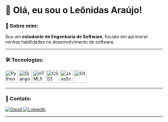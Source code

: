 # 👋 Olá, eu sou o Leônidas Araújo!

### 🚀 Sobre mim:
Sou um **estudante de Engenharia de Software**, focado em aprimorar minhas habilidades no desenvolvimento de software.

---

### 🛠️ Tecnologias:

<div align="left">
  <img loading="lazy" src="https://cdn.jsdelivr.net/gh/devicons/devicon/icons/python/python-original.svg" width="40" height="40" alt="Python" />
  <img loading="lazy" src="https://cdn.jsdelivr.net/gh/devicons/devicon@latest/icons/django/django-plain.svg" width="40" height="40" alt="Django" />        
  <img loading="lazy" src="https://cdn.jsdelivr.net/gh/devicons/devicon/icons/html5/html5-original.svg" width="40" height="40" alt="HTML5" />
  <img loading="lazy" src="https://cdn.jsdelivr.net/gh/devicons/devicon/icons/css3/css3-original.svg" width="40" height="40" alt="CSS3" />
  <img loading="lazy" src="https://cdn.jsdelivr.net/gh/devicons/devicon/icons/javascript/javascript-original.svg" width="40" height="40" alt="JavaScript" />
  <img loading="lazy" src="https://cdn.jsdelivr.net/gh/devicons/devicon/icons/git/git-original.svg" width="40" height="40" alt="Git" />
</div>

---

### 📩 Contato:

<div align="left">
  <a href="mailto:leonidasaraujo19@gmail.com" target="_blank">
    <img loading="lazy" src="https://img.shields.io/badge/Gmail-D14836?style=for-the-badge&logo=gmail&logoColor=white" alt="Gmail" />
  </a>
   <a href="https://www.linkedin.com/in/le%C3%B4nidas-araujo-249665328/" target="_blank">
    <img loading="lazy" src="https://img.shields.io/badge/LinkedIn-0077B5?style=for-the-badge&logo=linkedin&logoColor=white" alt="LinkedIn" />
  </a>
</div>

---
